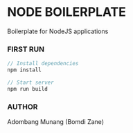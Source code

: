 # NODE BOILERPLATE

Boilerplate for NodeJS applications

### FIRST RUN

```javascript
// Install dependencies
npm install

// Start server
npm run build
```

### AUTHOR

Adombang Munang (Bomdi Zane)




